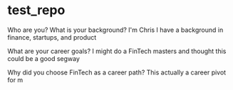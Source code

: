 # test_repo

Who are you? What is your background? 
I'm Chris I have a background in finance, startups, and product


What are your career goals?
I might do a FinTech masters and thought this could be a good segway

Why did you choose FinTech as a career path?
This actually a career pivot for m
